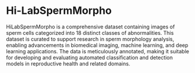 # Hi-LabSpermMorpho

HiLabSpermMorpho is a comprehensive dataset containing images of sperm cells categorized into 18 distinct classes of abnormalities. This dataset is curated to support research in sperm morphology analysis, enabling advancements in biomedical imaging, machine learning, and deep learning applications. The data is meticulously annotated, making it suitable for developing and evaluating automated classification and detection models in reproductive health and related domains.
